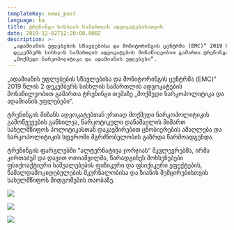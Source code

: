 ```yaml
---
templateKey: news_post
language: ka
title: ტრენინგი სისხლის სამართლის ადვოკატებისათვის
date: 2019-12-02T12:20:00.000Z
description: >-
  „ადამიანის უფლებების სწავლებისა და მონიტორინგის ცენტრმა (EMC)“ 2019 წლის 2
  დეკემბერს სისხლის სამართლის ადვოკატების მონაწილეობით გამართა ტრენინგი თემაზე
  „მოქმედი ნარკოპოლიტიკა და ადამიანის უფლებები“.
---
```

„ადამიანის უფლებების სწავლებისა და მონიტორინგის ცენტრმა (EMC)“ 2019 წლის 2 დეკემბერს სისხლის სამართლის ადვოკატების მონაწილეობით გამართა ტრენინგი თემაზე „მოქმედი ნარკოპოლიტიკა და ადამიანის უფლებები“.

ტრენინგის მიზანს ადვოკატებთან ერთად მოქმედი ნარკოპოლიტიკის გამოწვევების განხილვა, ნარკოტიკული დანაშაულის მიმართ სახელმწიფოს პოლიტიკასთან დაკავშირებით ცნობიერების ამაღლება და ნარკოპოლიტიკის სფეროში მგრძნობელობის გაზრდა წარმოადგენდა.

ტრენინგის ფარგლებში "ალტერნატივა ჯორჯიას“ მკვლევრებმა, ირმა კირთაძემ და დავით ოთიაშვილმა, წარადგინეს მოხსენებები ფსიქოაქტიური საშუალებების ფიზიკური და ფსიქიკური ეფექტების, წამალდამოკიდებულების მკურნალობისა და ზიანის შემცირებისთვის სახელმწიფოს მიდგომების თაობაზე.

<div class="image-list">

![](/media/uploads/78594545_422526641989576_6346730450983059456_n.jpg)

![](/media/uploads/77407991_2850530951646192_6980776810531258368_o.jpg)

![](/media/uploads/79245469_2850531531646134_2719875571625492480_o.jpg)

</div>